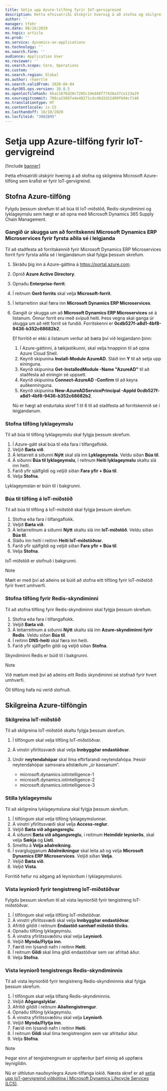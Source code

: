 ```yaml
---
title: Setja upp Azure-tilföng fyrir IoT-gervigreind
description: Þetta efnisatriði útskýrir hvernig á að stofna og skilgreina Microsoft Azure-tilföng sem krafist er fyrir IoT-gervigreind.
author: ''
manager: tfehr
ms.date: 08/16/2019
ms.topic: article
ms.prod: ''
ms.service: dynamics-ax-applications
ms.technology: ''
ms.search.form: ''
audience: Application User
ms.reviewer: ''
ms.search.scope: Core, Operations
ms.custom: ''
ms.search.region: Global
ms.author: rhaertle
ms.search.validFrom: 2020-04-04
ms.dyn365.ops.version: 10.0.5
ms.openlocfilehash: bbac1676d28c7285c19ed48f77426a37ce123a29
ms.sourcegitcommit: 708ca25687a4e48271cdcd6d2d22d99fb94cf140
ms.translationtype: HT
ms.contentlocale: is-IS
ms.lasthandoff: 10/10/2020
ms.locfileid: "3982895"
---
```

# <a name="set-up-azure-resources-for-iot-intelligence"></a>Setja upp Azure-tilföng fyrir IoT-gervigreind

[!include [banner](../../includes/banner.md)]

Þetta efnisatriði útskýrir hvernig á að stofna og skilgreina Microsoft Azure-tilföng sem krafist er fyrir IoT-gervigreind.

## <a name="create-azure-resources"></a>Stofna Azure-tilföng

Fylgdu þessum skrefum til að búa til IoT-miðstöð, Redis-skyndiminni og lyklageymslu sem hægt er að opna með Microsoft Dynamics 365 Supply Chain Management.

### <a name="verify-that-the-microsoft-dynamics-erp-microservices-first-party-app-id-is-in-your-tenant"></a>Gangið úr skugga um að forritskenni Microsoft Dynamics ERP Microservices fyrir fyrsta aðila sé í leigjanda

Til að staðfesta að forritskennið fyrir Microsoft Dynamics ERP Microservices forrit fyrir fyrsta aðila sé í leigjandanum skal fylgja þessum skrefum.

1. Skráðu þig inn á Azure-gáttina á <https://portal.azure.com>.
2. Opnið **Azure Active Directory**.
3. Opnaðu **Enterprise-forrit**.
4. Í reitnum **Gerð forrits** skal velja **Microsoft-forrit**.
5. Í leitarreitinn skal færa inn **Microsoft Dynamics ERP Microservices**.
6. Gangið úr skugga um að **Microsoft Dynamics ERP Microservices** sé á listanum. Önnur forrit eru með svipuð heiti. Þess vegna skal ganga úr skugga um að rétt forrit sé fundið. Forritskenni er **0cdb527f-a8d1-4bf8-9436-b352c68682b2**.

    Ef forritið er ekki á listanum verður að bæta því við leigjandann þinn:

    1. Í Azure-gáttinni, á tækjastikunni, skal velja hnappinn til að opna Azure Cloud Shell.
    2. Keyrið skipunina **Install-Module AzureAD**. Sláið inn **Y** til að setja upp eininguna.
    3. Keyrið skipunina **Get-InstalledModule -Name "AzureAD"** til að staðfesta að einingin sé uppsett.
    4. Keyrið skipunina **Connect-AzureAD -Confirm** til að keyra auðkenninguna.
    5. Keyrið skipunina **New-AzureADServicePrincipal -AppId 0cdb527f-a8d1-4bf8-9436-b352c68682b2**.

    Nú er hægt að endurtaka skref 1 til 6 til að staðfesta að forritskennið sé í leigjandanum.

### <a name="create-a-key-vault-resource"></a>Stofna tilföng lyklageymslu

Til að búa til tilföng lyklageymslu skal fylgja þessum skrefum.

1. Í Azure-gátt skal búa til eða fara í tilfangaflokk.
2. Veljið **Bæta við**.
3. Á leitarreit á síðunni **Nýtt** skal slá inn **Lyklageymsla**. Veldu síðan **Búa til**.
4. Á síðunni **Búa til lyklageymslu**, í reitnum **Heiti lyklageymslu** skaltu slá inn heiti.
5. Farið yfir sjálfgildi og veljið síðan **Fara yfir + Búa til**.
6. Velja **Stofna**.

Lyklageymslan er búin til í bakgrunni.

### <a name="create-an-iot-hub-resource"></a>Búa til tilföng á IoT-miðstöð

Til að búa til tilföng á IoT-miðstöð skal fylgja þessum skrefum.

1. Stofna eða fara í tilfangaflokk.
2. Veljið **Bæta við**.
3. Á leitarreitnum á síðunni **Nýtt** skaltu slá inn **IoT-miðstöð**. Veldu síðan **Búa til**.
4. Sláðu inn heiti í reitinn **Heiti IoT-miðstöðvar**.
5. Farið yfir sjálfgildi og veljið síðan **Fara yfir + Búa til**.
6. Velja **Stofna**.

IoT-miðstöð er stofnuð í bakgrunni.

> [!NOTE]
> Mælt er með því að aðeins sé búið að stofna eitt tilföng fyrir IoT-miðstöð fyrir hvert umhverfi.

### <a name="create-a-redis-cache-resource"></a>Stofna tilföng fyrir Redis-skyndiminni

Til að stofna tilföng fyrir Redis-skyndiminni skal fylgja þessum skrefum.

1. Stofna eða fara í tilfangaflokk.
2. Veljið **Bæta við**.
3. Á leitarreitnum á síðunni **Nýtt** skaltu slá inn **Azure-skyndiminni fyrir Redis**. Veldu síðan **Búa til**.
4. Í reitinn **DNS-heiti** skal færa inn heiti.
5. Farið yfir sjálfgefin gildi og veljið síðan **Stofna**.

Skyndiminni Redis er búið til í bakgrunni.

> [!NOTE]
> Við mælum með því að aðeins eitt Redis skyndiminni sé stofnað fyrir hvert umhverfi.

Öll tilföng hafa nú verið stofnuð.

## <a name="configure-the-azure-resources"></a>Skilgreina Azure-tilföngin

### <a name="configure-the-iot-hub"></a>Skilgreina IoT-miðstöð

Til að skilgreina IoT-miðstöð skaltu fylgja þessum skrefum.

1. Í tilföngum skal velja tilföng IoT-miðstöðvar.
2. Á vinstri yfirlitssvæði skal velja **Innbyggðar endastöðvar**.
3. Undir **neytendahópar** skal líma eftirfarandi neytendahópa. Þessir neytendahópar samsvara aðstæðum „úr kassanum“.

    + microsoft.dynamics.iotintelligence-1
    + microsoft.dynamics.iotintelligence-2
    + microsoft.dynamics.iotintelligence-3

### <a name="configure-the-key-vault"></a>Stilla lyklageymslu

Til að skilgreina lyklageymsluna skal fylgja þessum skrefum.

1. Í tilföngum skal velja tilföng lyklageymslunnar.
2. Á vinstri yfirlitssvæði skal velja **Access-reglur**.
3. Veljið **Bæta við aðgangsreglu**.
4. Á síðunni **Bæta við aðgangsreglu**, í reitinum **Heimildir leyniorðs**, skal velja **Sækja** og **Listi**.
5. Smelltu á **Velja aðalreikning**.
6. Í svarglugganum **Aðalreikningur** skal leita að og velja **Microsoft Dynamics ERP Microservices**. Veljið síðan **Velja**.
7. Veljið **Bæta við**.
8. Veljið **Vista**.

Forritið hefur nú aðgang að leyniorðum í lyklageymslunni.

### <a name="save-the-iot-hub-connection-string-secret"></a>Vista leyniorð fyrir tengistreng IoT-miðstöðvar

Fylgdu þessum skrefum til að vista leyniorðið fyrir tengistreng IoT-miðstöðvar.

1. Í tilföngum skal velja tilföng IoT-miðstöðvar.
2. Á vinstri yfirlitssvæði skal velja **Innbyggðar endastöðvar**.
3. Afritið gildið í reitnum **Endastöð samhæf miðstöð tilviks**.
4. Opnaðu tilföng lyklageymslu.
5. Á vinstra yfirlitssvæðinu skal velja **Leyniorð**.
6. Veljið **Mynda/Flytja inn**.
7. Færið inn lýsandi nafn í reitinn **Heiti**.
8. Í reitnum **Gildi** skal líma gildi endastöðvar sem var afritað áður.
9. Velja **Stofna**.

### <a name="save-the-redis-cache-connection-string-secret"></a>Vista leyniorð tengistrengs Redis-skyndiminnis

Til að vista leyniorðið fyrir tengistreng Redis-skyndiminnis skal fylgja þessum skrefum.

1. Í tilföngum skal velja tilfang Redis-skyndiminnis.
2. Veljið **Aðgangslyklar**.
3. Afritið gildið í reitnum **Aðaltengistrengur**.
4. Opnaðu tilföng lyklageymslu.
5. Á vinstra yfirlitssvæðinu skal velja **Leyniorð**.
6. Veljið **Mynda/Flytja inn**.
7. Færið inn lýsandi nafn í reitinn **Heiti**.
8. Í reitnum **Gildi** skal líma tengistrenginn sem var afritaður áður.
9. Velja **Stofna**.

> [!NOTE]
> Þegar einn af tengistrengnum er uppfærður þarf einnig að uppfæra leynigildin.

Nú er úthlutun nauðsynlegra Azure-tilfanga lokið. Næsta skref er að [setja upp IoT-gervigreind viðbótina í Microsoft Dynamics Lifecycle Services (LCS)](iot-lcs-setup.md).
